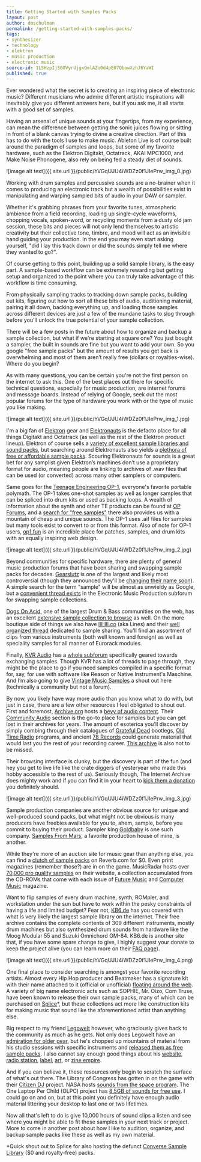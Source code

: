 ```yaml
---
title: Getting Started with Samples Packs
layout: post
author: dmschulman
permalink: /getting-started-with-samples-packs/
tags:
- synthesizer
- technology
- elektron
- music production
- electronic music
source-id: 1LSHzpIjS6OVyrUjgxQmlAZo0d4pE07QbowXzhJ6YaWI
published: true
---
```

Ever wondered what the secret is to creating an inspiring piece of electronic music? Different musicians who admire different artistic inspirations will inevitably give you different answers here, but if you ask me, it all starts with a good set of samples.

Having an arsenal of unique sounds at your fingertips, from my experience, can mean the difference between getting the sonic juices flowing or sitting in front of a blank canvas trying to divine a creative direction. Part of this has to do with the tools I use to make music. Ableton Live is of course built around the paradigm of samples and loops, but some of my favorite hardware, such as the Elektron Digitakt, Octatrack, AKAI MPC1000, and Make Noise Phonogene, also rely on being fed a steady diet of sounds.

![image alt text]({{ site.url }}/public/hVGqUJU4iWDZz0f1JIePrw_img_0.jpg)

Working with drum samples and percussive sounds are a no-brainer when it comes to producing an electronic track but a wealth of possibilities exist in manipulating and warping sampled bits of audio in your DAW or sampler.

Whether it's grabbing phrases from your favorite tunes, atmospheric ambience from a field recording, loading up single-cycle waveforms, chopping vocals, spoken-word, or recycling moments from a dusty old jam session, these bits and pieces will not only lend themselves to artistic creativity but their collective tone, timbre, and mood will act as an invisible hand guiding your production. In the end you may even start asking yourself, "did I lay this track down or did the sounds simply tell me where they wanted to go?".

Of course getting to this point, building up a solid sample library, is the easy part. A sample-based workflow can be extremely rewarding but getting setup and organized to the point where you can truly take advantage of this workflow is time consuming.

From physically sampling tracks to tracking down sample packs, building out kits, figuring out how to sort all these bits of audio, auditioning material, pairing it all down, backing everything up, and loading those samples across different devices are just a few of the mundane tasks to slog through before you'll unlock the true potential of your sample collection.

There will be a few posts in the future about how to organize and backup a sample collection, but what if we're starting at square one? You just bought a sampler, the built in sounds are fine but you want to add your own. So you google "free sample packs" but the amount of results you get back is overwhelming and most of them aren’t really free (dollars or royalties-wise). Where do you begin?

As with many questions, you can be certain you're not the first person on the internet to ask this. One of the best places out there for specific technical questions, especially for music production, are internet forums and message boards. Instead of relying of Google, seek out the most popular forums for the type of hardware you work with or the type of music you like making.

![image alt text]({{ site.url }}/public/hVGqUJU4iWDZz0f1JIePrw_img_1.jpg)

I'm a big fan of [Elektron](https://www.elektron.se/) gear and [Elektronauts](https://www.elektronauts.com/latest) is the defacto place for all things Digitakt and Octatrack (as well as the rest of the Elektron product lineup). Elektron of course sells a [variety of excellent sample libraries and sound packs](https://www.elektron.se/soundpacks/), but searching around Elektronauts also yields a [plethora of free or affordable sample packs](https://www.elektronauts.com/search?q=free%20samples). Scouring Elektronauts for sounds is a great bet for any samplist given Elektron’s machines don’t use a proprietary format for audio, meaning people are linking to archives of .wav files that can be used (or converted) across many other samplers or computers.

Same goes for the [Teenage Engineering OP-1](https://teenage.engineering/products/op-1), everyone's favorite portable polymath. The OP-1 takes one-shot samples as well as longer samples that can be spliced into drum kits or used as backing loops. A wealth of information about the synth and other TE products can be found at [OP Forums](https://op-forums.com/), and a [search for "free samples"](https://op-forums.com/search?q=free%20samples) there also provides us with a mountain of cheap and unique sounds. The OP-1 uses .aif files for samples but many tools exist to convert to or from this format. Also of note for OP-1 users, [op1.fun](https://op1.fun/) is an incredible place for patches, samples, and drum kits with an equally inspiring web design.

![image alt text]({{ site.url }}/public/hVGqUJU4iWDZz0f1JIePrw_img_2.jpg)

Beyond communities for specific hardware, there are plenty of general music production forums that have been sharing and swapping sample packs for decades. [Gearslutz](https://www.gearslutz.com/) is one of the largest and likely most controversial (though they announced they'll be [changing their name soon](https://www.synthtopia.com/content/2021/01/19/gearslutz-will-be-changing-its-name/)). A simple search for the term "sample" will be almost as unwieldy as Google, but a [convenient thread exists](https://www.gearslutz.com/board/electronic-music-instruments-and-electronic-music-production/377518-share-samples-here.html) in the Electronic Music Production subforum for swapping sample collections.

[Dogs On Acid](https://www.dogsonacid.com/), one of the largest Drum & Bass communities on the web, has an excellent [extensive sample collection to browse](https://www.dogsonacid.com/threads/the-most-insane-sample-pack-thread-post-your-samples.776384/) as well. On the more boutique side of things we also have [llllllll.co](https://llllllll.co/) (aka Lines) and their [well organized thread](https://llllllll.co/t/lines-community-sample-sharing-discussion/19845) dedicated to sample sharing. You'll find an assortment of clips from various instruments (both well known and foreign) as well as speciality samples for all manner of Eurorack modules.

Finally, [KVR Audio](https://www.kvraudio.com/) has a [whole subforum](https://www.kvraudio.com/forum/viewforum.php?f=42) specifically geared towards exchanging samples. Though KVR has a lot of threads to page through, they might be the place to go if you need samples compiled in a specific format for, say, for use with software like Reason or Native Instrument's Maschine. And I’m also going to give [Vintage Music Samples](https://vintagemusicsamples.wordpress.com/) a shout out here (technically a community but not a forum).

By now, you likely have way more audio than you know what to do with, but just in case, there are a few other resources I feel obligated to shout out. First and foremost, [Archive.org](https://archive.org/) hosts a [bevy of audio content](https://archive.org/details/audio). Their [Community Audio](https://archive.org/details/opensource_audio) section is the go-to place for samples but you can get lost in their archives for years. The amount of esoterica you'll discover by simply combing through their catalogues of [Grateful Dead](https://archive.org/details/GratefulDead) bootlegs, [Old Time Radio](https://archive.org/details/oldtimeradio) programs, and ancient [78 Records](https://archive.org/details/78rpm) could generate material that would last you the rest of your recording career. [This archive](https://archive.org/details/90ssamplecds) is also not to be missed.

Their browsing interface is clunky, but the discovery is part of the fun (and hey you get to live life like the crate diggers of yesteryear who made this hobby accessible to the rest of us). Seriously though, The Internet Archive does mighty work and if you can find it in your heart to [kick them a donation](https://archive.org/donate/) you definitely should.

![image alt text]({{ site.url }}/public/hVGqUJU4iWDZz0f1JIePrw_img_3.jpg)

Sample production companies are another obvious source for unique and well-produced sound packs, but what might not be obvious is many producers have freebies available for you to, ahem, sample, before you commit to buying their product. Sampler king [Goldbaby](https://www.goldbaby.co.nz/freestuff.html) is one such company. [Samples From Mars](https://samplesfrommars.com/collections/free), a favorite production house of mine, is another.

While they're more of an auction site for music gear than anything else, you can find a [clutch of sample packs](https://reverb.com/software/samples-and-loops?price_min=0&price_max=0) on Reverb.com for $0. Even print magazines (remember those?) are in on the game. MusicRadar hosts over [70,000 pro quality samples](https://www.musicradar.com/news/tech/free-music-samples-royalty-free-loops-hits-and-multis-to-download) on their website, a collection accumulated from the CD-ROMs that come with each issue of [Future Music](https://www.musicradar.com/futuremusic) and [Computer Music](https://www.musicradar.com/computermusic) magazine.

Want to flip samples of every drum machine, synth, ROMpler, and workstation under the sun but have to work within the pesky constraints of having a life and limited budget? Fear not, [KB6.de](https://samples.kb6.de/downloads.php) has you covered with what is very likely the largest sample library on the internet. Their free archive contains the complete contents of 309 different instruments, mostly drum machines but also synthesized drum sounds from hardware like the Moog Modular 55 and Suzuki Omnichord OM-84. KB6.de is another site that, if you have some spare change to give, I highly suggest your donate to keep the project alive (you can learn more on their [FAQ page](https://samples.kb6.de/faq.htm)).

![image alt text]({{ site.url }}/public/hVGqUJU4iWDZz0f1JIePrw_img_4.png)

One final place to consider searching is amongst your favorite recording artists. Almost every Hip Hop producer and Beatmaker has a signature kit with their name attached to it (official or unofficial) [floating around the web](https://www.reddit.com/r/Drumkits/). A variety of big name electronic acts such as SOPHIE, Mr. Oizo, Com Truse, have been known to release their own sample packs, many of which can be purchased on [Splice](https://splice.com/sounds/splice/com-truise-pack)*, but these collections act more like construction kits for making music that sound like the aforementioned artist than anything else.

Big respect to my friend [Legowelt](http://www.legowelt.org/) however, who graciously gives back to the community as much as he gets. Not only does Legowelt have an [admiration for older gear](http://legowelt.org/synthesizers/), but he's chopped up mountains of material from his studio sessions with specific instruments and [released them as free sample packs](http://legowelt.org/samples/). I also cannot say enough good things about his [website](http://legowelt.org/category/news/), [radio station](https://www.intergalactic.fm/), [label](http://legowelt.org/nightwind/), [art](http://legowelt.org/drawings/), or [zine empire](http://legowelt.org/cyberzine/).

And if you can believe it, these resources only begin to scratch the surface of what's out there. The Library of Congress has gotten in on the game with their [Citizen DJ](https://citizen-dj.labs.loc.gov/) project. NASA hosts [sounds from the space program](https://www.nasa.gov/connect/sounds/index.html). The One Laptop Per Child (OLPC) project has [8.5GB of sounds for free use](https://creativecommons.org/2008/03/27/85-gb-of-cc-licensed-samples-for-the-olpc/). I could go on and on, but at this point you definitely have enough audio material littering your desktop to last one or two lifetimes.

Now all that's left to do is give 10,000 hours of sound clips a listen and see where you might be able to fit these samples in your next track or project. More to come in another post about how I like to audition, organize, and backup sample packs like these as well as my own material.

*Quick shout out to Splice for also hosting the defunct [Converse Sample Library](https://splice.com/sounds/charts/packs?label=converse-sample-library) ($0 and royalty-free) packs.

 

